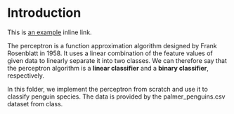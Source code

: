 # Introduction

This is [an example](https://www.kaggle.com/datasets/hershyandrew/cricket-chirp-vs-temperature/ "Title") inline link.


The perceptron is a function approximation algorithm designed by Frank Rosenblatt in 1958. It uses a linear combination of the feature values of given data to linearly separate it into two classes. We can therefore say that the perceptron algorithm is a **linear classifier** and a **binary classifier**, respectively. 

In this folder, we implement the perceptron from scratch and use it to classify penguin species. The data is provided by the palmer_penguins.csv dataset from class.
